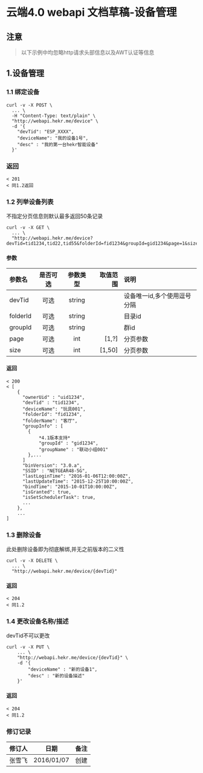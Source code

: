 # 云端4.0 webapi 文档草稿-设备管理
## 注意
> 以下示例中均忽略http请求头部信息以及AWT认证等信息


## 1.设备管理
### 1.1 绑定设备
```
curl -v -X POST \
  ... \
  -H "Content-Type: text/plain" \
  "http://webapi.hekr.me/device" \
  -d '{
    "devTid": "ESP_XXXX",
    "deviceName": "我的设备1号",
    "desc" : "我的第一台hekr智能设备"
  }'
```
### 返回
```
< 201
< 同1.2返回
```

### 1.2 列举设备列表
不指定分页信息则默认最多返回50条记录
```
curl -v -X GET \
  ... \
  "http://webapi.hekr.me/device?devTid=tid1234,tid22,tid55&folderId=fid1234&groupId=gid1234&page=1&size=10"
```
#### 参数
| 参数名  | 是否可选 | 参数类型 | 取值范围 | 说明                         |
|:--------|:--------:|:--------:|---------:|:-----------------------------|
| devTid  |  可选    |  string  |          | 设备唯一id,多个使用逗号分隔    |
| folderId|  可选    |  string  |          | 目录id                   |
| groupId |  可选    |  string  |          | 群id                   |
| page    |  可选    |  int     |  [1,?]   | 分页参数                     |
| size    |  可选    |  int     |  [1,50] | 分页参数                     |
#### 返回
```
< 200
< [
    {
      "ownerUid" : "uid1234",
      "devTid" : "tid1234",
      "deviceName": "玩具001",
      "folderId": "fid1234",
      "folderName": "客厅",
      "groupInfo" : [
        {
            *4.1版本支持*
            "groupId" : "gid1234",
            "groupName" : "联动小组001"
        },...
      ]
      "binVersion": "3.0.a",
      "SSID" : "NETGEAR48-5G",
      "lastLoginTime": "2016-01-06T12:00:00Z",
      "lastUpdateTime": "2015-12-25T10:00:00Z",
      "bindTime": "2015-10-01T10:00:00Z",
      "isGranted": true,
      "isSetSchedulerTask": true,
      ...
    },
    ...
]
```

### 1.3 删除设备
此处删除设备即为彻底解绑,并无之前版本的二义性
```
curl -v -X DELETE \
  ... \
  "http://webapi.hekr.me/device/{devTid}"
```
#### 返回
```
< 204
< 同1.2
```

### 1.4 更改设备名称/描述
devTid不可以更改
```
curl -v -X PUT \
    ... \
    "http://webapi.hekr.me/device/{devTid}" \
    -d '{
        "deviceName" : "新的设备1",
        "desc" : "新的设备描述"
    }'
```
#### 返回
```
< 204
< 同1.2
```



### 修订记录
| 修订人 |    日期    | 备注 |
|:-------|:----------:|:----:|
| 张雪飞 | 2016/01/07 | 创建 |